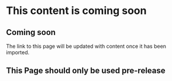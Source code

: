 # This content is coming soon
## Coming soon
The link to this page will be updated with content once it has been imported.

## This Page should only be used pre-release
